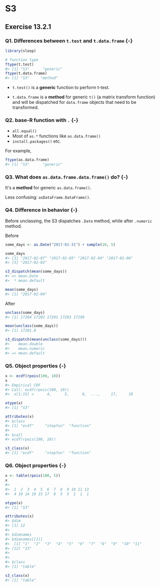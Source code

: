 # S3

## Exercise 13.2.1 

### Q1. Differences between `t.test` and `t.data.frame` {-}


```r
library(sloop)

# function type
ftype(t.test)
#> [1] "S3"      "generic"
ftype(t.data.frame)
#> [1] "S3"     "method"
```

- `t.test()` is a **generic** function to perform t-test.

- `t.data.frame` is a **method** for generic `t()` (a matrix transform function) and will be dispatched for `data.frame` objects that need to be transformed.

### Q2. base-R function with `.` {-}

- `all.equal()`
- Most of `as.*` functions like `as.data.frame()`
- `install.packages()`
etc.

For example,


```r
ftype(as.data.frame)
#> [1] "S3"      "generic"
```

### Q3. What does `as.data.frame.data.frame()` do? {-}
 
It's a **method** for generic `as.data.frame()`.

Less confusing: `asDataFrame.DataFrame()`.

### Q4. Difference in behavior {-}

Before unclassing, the S3 dispatches `.Date` method, while after `.numeric` method.

Before


```r
some_days <- as.Date("2017-01-31") + sample(10, 5)

some_days
#> [1] "2017-02-07" "2017-02-05" "2017-02-04" "2017-02-06"
#> [5] "2017-02-02"

s3_dispatch(mean(some_days))
#> => mean.Date
#>  * mean.default

mean(some_days)
#> [1] "2017-02-04"
```

After


```r
unclass(some_days)
#> [1] 17204 17202 17201 17203 17199

mean(unclass(some_days))
#> [1] 17201.8

s3_dispatch(mean(unclass(some_days)))
#>    mean.double
#>    mean.numeric
#> => mean.default
```

### Q5. Object properties {-}


```r
x <- ecdf(rpois(100, 10))
x
#> Empirical CDF 
#> Call: ecdf(rpois(100, 10))
#>  x[1:15] =      4,      5,      6,  ...,     17,     18

otype(x)
#> [1] "S3"

attributes(x)
#> $class
#> [1] "ecdf"     "stepfun"  "function"
#> 
#> $call
#> ecdf(rpois(100, 10))

s3_class(x)
#> [1] "ecdf"     "stepfun"  "function"
```

### Q6. Object properties {-}


```r
x <- table(rpois(100, 5))
x
#> 
#>  1  2  3  4  5  6  7  8  9 10 11 13 
#>  4 10 14 19 15 17  8  5  5  1  1  1

otype(x)
#> [1] "S3"

attributes(x)
#> $dim
#> [1] 12
#> 
#> $dimnames
#> $dimnames[[1]]
#>  [1] "1"  "2"  "3"  "4"  "5"  "6"  "7"  "8"  "9"  "10" "11"
#> [12] "13"
#> 
#> 
#> $class
#> [1] "table"

s3_class(x)
#> [1] "table"
```
